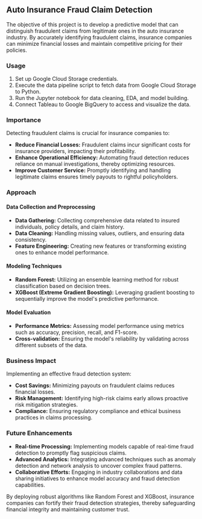 ## Auto Insurance Fraud Claim Detection

The objective of this project is to develop a predictive model that can distinguish fraudulent claims from legitimate ones in the auto insurance industry. By accurately identifying fraudulent claims, insurance companies can minimize financial losses and maintain competitive pricing for their policies. 

### Usage
1. Set up Google Cloud Storage credentials.
2. Execute the data pipeline script to fetch data from Google Cloud Storage to Python.
3. Run the Jupyter notebook for data cleaning, EDA, and model building.
4. Connect Tableau to Google BigQuery to access and visualize the data.

### Importance

Detecting fraudulent claims is crucial for insurance companies to:
- **Reduce Financial Losses:** Fraudulent claims incur significant costs for insurance providers, impacting their profitability.
- **Enhance Operational Efficiency:** Automating fraud detection reduces reliance on manual investigations, thereby optimizing resources.
- **Improve Customer Service:** Promptly identifying and handling legitimate claims ensures timely payouts to rightful policyholders.

### Approach

#### Data Collection and Preprocessing
- **Data Gathering:** Collecting comprehensive data related to insured individuals, policy details, and claim history.
- **Data Cleaning:** Handling missing values, outliers, and ensuring data consistency.
- **Feature Engineering:** Creating new features or transforming existing ones to enhance model performance.

#### Modeling Techniques
- **Random Forest:** Utilizing an ensemble learning method for robust classification based on decision trees.
- **XGBoost (Extreme Gradient Boosting):** Leveraging gradient boosting to sequentially improve the model's predictive performance.

#### Model Evaluation
- **Performance Metrics:** Assessing model performance using metrics such as accuracy, precision, recall, and F1-score.
- **Cross-validation:** Ensuring the model's reliability by validating across different subsets of the data.

### Business Impact

Implementing an effective fraud detection system:
- **Cost Savings:** Minimizing payouts on fraudulent claims reduces financial losses.
- **Risk Management:** Identifying high-risk claims early allows proactive risk mitigation strategies.
- **Compliance:** Ensuring regulatory compliance and ethical business practices in claims processing.

### Future Enhancements

- **Real-time Processing:** Implementing models capable of real-time fraud detection to promptly flag suspicious claims.
- **Advanced Analytics:** Integrating advanced techniques such as anomaly detection and network analysis to uncover complex fraud patterns.
- **Collaborative Efforts:** Engaging in industry collaborations and data sharing initiatives to enhance model accuracy and fraud detection capabilities.

By deploying robust algorithms like Random Forest and XGBoost, insurance companies can fortify their fraud detection strategies, thereby safeguarding financial integrity and maintaining customer trust.
